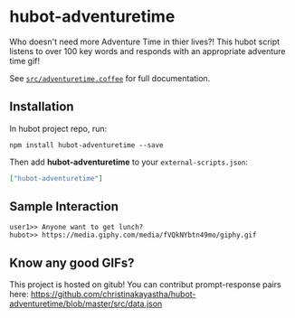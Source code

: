 # hubot-adventuretime

Who doesn't need more Adventure Time in thier lives?!
This hubot script listens to over 100 key words and responds with an appropriate adventure time gif!

See [`src/adventuretime.coffee`](src/adventuretime.coffee) for full documentation.

## Installation

In hubot project repo, run:

`npm install hubot-adventuretime --save`

Then add **hubot-adventuretime** to your `external-scripts.json`:

```json
["hubot-adventuretime"]
```

## Sample Interaction

```
user1>> Anyone want to get lunch?
hubot>> https://media.giphy.com/media/fVQkNYbtn49mo/giphy.gif
```

## Know any good GIFs?

This project is hosted on gitub!
You can contribut prompt-response pairs here: https://github.com/christinakayastha/hubot-adventuretime/blob/master/src/data.json